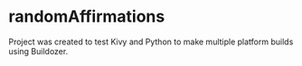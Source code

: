 # randomAffirmations
Project was created to test Kivy and Python to make multiple platform builds using Buildozer.
